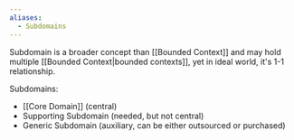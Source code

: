 ```yaml
---
aliases:
  - Subdomains
---
```

Subdomain is a broader concept than [[Bounded Context]] and may hold multiple [[Bounded Context|bounded contexts]], yet in ideal world, it's 1-1 relationship.

Subdomains:
- [[Core Domain]] (central)
- Supporting Subdomain (needed, but not central)
- Generic Subdomain (auxiliary, can be either outsourced or purchased)
